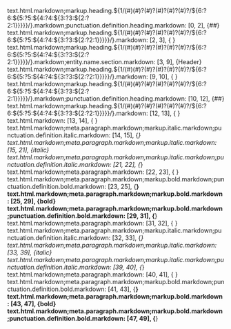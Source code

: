 text.html.markdown;markup.heading.${1/(#)(#)?(#)?(#)?(#)?(#)?/${6:?6:${5:?5:${4:?4:${3:?3:${2:?2:1}}}}}/}.markdown;punctuation.definition.heading.markdown: [0, 2], {##}
text.html.markdown;markup.heading.${1/(#)(#)?(#)?(#)?(#)?(#)?/${6:?6:${5:?5:${4:?4:${3:?3:${2:?2:1}}}}}/}.markdown: [2, 3], { }
text.html.markdown;markup.heading.${1/(#)(#)?(#)?(#)?(#)?(#)?/${6:?6:${5:?5:${4:?4:${3:?3:${2:?2:1}}}}}/}.markdown;entity.name.section.markdown: [3, 9], {Header}
text.html.markdown;markup.heading.${1/(#)(#)?(#)?(#)?(#)?(#)?/${6:?6:${5:?5:${4:?4:${3:?3:${2:?2:1}}}}}/}.markdown: [9, 10], { }
text.html.markdown;markup.heading.${1/(#)(#)?(#)?(#)?(#)?(#)?/${6:?6:${5:?5:${4:?4:${3:?3:${2:?2:1}}}}}/}.markdown;punctuation.definition.heading.markdown: [10, 12], {##}
text.html.markdown;markup.heading.${1/(#)(#)?(#)?(#)?(#)?(#)?/${6:?6:${5:?5:${4:?4:${3:?3:${2:?2:1}}}}}/}.markdown: [12, 13], {
}
text.html.markdown: [13, 14], {
}
text.html.markdown;meta.paragraph.markdown;markup.italic.markdown;punctuation.definition.italic.markdown: [14, 15], {*}
text.html.markdown;meta.paragraph.markdown;markup.italic.markdown: [15, 21], {italic}
text.html.markdown;meta.paragraph.markdown;markup.italic.markdown;punctuation.definition.italic.markdown: [21, 22], {*}
text.html.markdown;meta.paragraph.markdown: [22, 23], { }
text.html.markdown;meta.paragraph.markdown;markup.bold.markdown;punctuation.definition.bold.markdown: [23, 25], {**}
text.html.markdown;meta.paragraph.markdown;markup.bold.markdown: [25, 29], {bold}
text.html.markdown;meta.paragraph.markdown;markup.bold.markdown;punctuation.definition.bold.markdown: [29, 31], {**}
text.html.markdown;meta.paragraph.markdown: [31, 32], {
}
text.html.markdown;meta.paragraph.markdown;markup.italic.markdown;punctuation.definition.italic.markdown: [32, 33], {_}
text.html.markdown;meta.paragraph.markdown;markup.italic.markdown: [33, 39], {italic}
text.html.markdown;meta.paragraph.markdown;markup.italic.markdown;punctuation.definition.italic.markdown: [39, 40], {_}
text.html.markdown;meta.paragraph.markdown: [40, 41], { }
text.html.markdown;meta.paragraph.markdown;markup.bold.markdown;punctuation.definition.bold.markdown: [41, 43], {__}
text.html.markdown;meta.paragraph.markdown;markup.bold.markdown: [43, 47], {bold}
text.html.markdown;meta.paragraph.markdown;markup.bold.markdown;punctuation.definition.bold.markdown: [47, 49], {__}